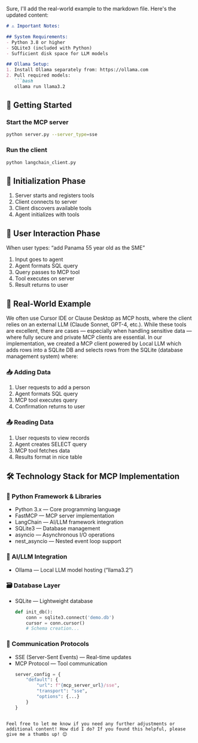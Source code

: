 Sure, I'll add the real-world example to the markdown file. Here's the updated content:

```markdown
# ⚠️ Important Notes:

## System Requirements:
- Python 3.8 or higher
- SQLite3 (included with Python)
- Sufficient disk space for LLM models

## Ollama Setup:
1. Install Ollama separately from: https://ollama.com
2. Pull required models:
   ```bash
   ollama run llama3.2
   ```

## 🚀 Getting Started
### Start the MCP server
```bash
python server.py --server_type=sse
```

### Run the client
```bash
python langchain_client.py
```

## 🚀 Initialization Phase
1. Server starts and registers tools
2. Client connects to server
3. Client discovers available tools
4. Agent initializes with tools

## 💬 User Interaction Phase
When user types: “add Panama 55 year old as the SME”

1. Input goes to agent
2. Agent formats SQL query
3. Query passes to MCP tool
4. Tool executes on server
5. Result returns to user

## 🎯 Real-World Example
We often use Cursor IDE or Clause Desktop as MCP hosts, where the client relies on an external LLM (Claude Sonnet, GPT-4, etc.). While these tools are excellent, there are cases — especially when handling sensitive data — where fully secure and private MCP clients are essential. In our implementation, we created a MCP client powered by Local LLM which adds rows into a SQLite DB and selects rows from the SQLite (database management system) where:

### 📥 Adding Data
1. User requests to add a person
2. Agent formats SQL query
3. MCP tool executes query
4. Confirmation returns to user

### 📤 Reading Data
1. User requests to view records
2. Agent creates SELECT query
3. MCP tool fetches data
4. Results format in nice table

## 🛠️ Technology Stack for MCP Implementation
### 🐍 Python Framework & Libraries
- Python 3.x — Core programming language
- FastMCP — MCP server implementation
- LangChain — AI/LLM framework integration
- SQLite3 — Database management
- asyncio — Asynchronous I/O operations
- nest_asyncio — Nested event loop support

### 🤖 AI/LLM Integration
- Ollama — Local LLM model hosting (“llama3.2”)

### 🗃️ Database Layer
- SQLite — Lightweight database
  ```python
  def init_db():
      conn = sqlite3.connect('demo.db')
      cursor = conn.cursor()
      # Schema creation...
  ```

### 🔌 Communication Protocols
- SSE (Server-Sent Events) — Real-time updates
- MCP Protocol — Tool communication
  ```python
  server_config = {
      "default": {
          "url": f"{mcp_server_url}/sse",
          "transport": "sse",
          "options": {...}
      }
  }
  ```

```

Feel free to let me know if you need any further adjustments or additional content! How did I do? If you found this helpful, please give me a thumbs up! 😊
